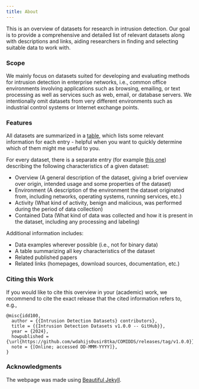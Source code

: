 ```yaml
---
title: About
---
```


This is an overview of datasets for research in intrusion detection.
Our goal is to provide a comprehensive and detailed list of relevant datasets along with descriptions and links, aiding researchers in finding and selecting suitable data to work with.

### Scope

We mainly focus on datasets suited for developing and evaluating methods for intrusion detection in enterprise networks, i.e., common office environments involving applications such as browsing, emailing, or text processing as well as services such as web, email, or database servers.
We intentionally omit datasets from very different environments such as industrial control systems or Internet exchange points.

### Features

All datasets are summarized in a [table](/COMIDDS/content/all_datasets), which lists some relevant information for each entry - helpful when you want to quickly determine which of them might me useful to you.

For every dataset, there is a separate entry (for example [this one](/COMIDDS/content/datasets/ait_log_dataset)) describing the following characteristics of a given dataset:
- Overview (A general description of the dataset, giving a brief overview over origin, intended usage and some properties of the dataset)
- Environment (A description of the environment the dataset originated from, including networks, operating systems, running services, etc.)
- Activity (What kind of activity, benign and malicious, was performed during the period of data collection)
- Contained Data (What kind of data was collected and how it is present in the dataset, including any processing and labeling)

Additional information includes:
- Data examples wherever possible (i.e., not for binary data)
- A table summarizing all key characteristics of the dataset
- Related published papers
- Related links (homepages, download sources, documentation, etc.)

### Citing this Work

If you would like to cite this overview in your (academic) work, we recommend to cite the exact release that the cited information refers to, e.g.,
<!--  {% raw %} --> 
```
@misc{idd100,
  author = {{Intrusion Detection Datasets} contributors},
  title = {{Intrusion Detection Datasets v1.0.0 -- GitHub}},
  year = {2024},
  howpublished = {\url{https://github.com/wdahijs0usir8tka/COMIDDS/releases/tag/v1.0.0}},
  note = {[Online; accessed DD-MMM-YYYY]},
}
```
<!-- {% endraw %} -->

### Acknowledgments

The webpage was made using [Beautiful Jekyll](https://beautifuljekyll.com/).